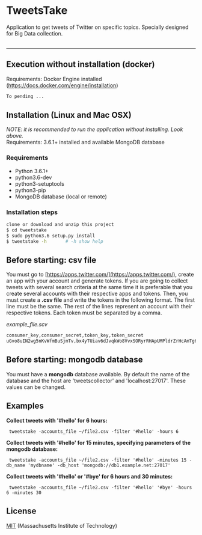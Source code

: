 # TweetsTake

Application to get tweets of Twitter on specific topics. Specially designed for Big Data collection.
<br>
<br>

---


## Execution without installation (docker)
Requirements: Docker Engine installed (https://docs.docker.com/engine/installation)
```sh
To pending ...
```

## Installation (Linux and Mac OSX)
*NOTE: it is recommended to run the application without installing. Look above.*  
Requirements: 3.6.1+ installed and available MongoDB database

### Requirements
* Python 3.6.1+
* python3.6-dev
* python3-setuptools
* python3-pip
* MongoDB database (local or remote)

### Installation steps
```sh
clone or download and unzip this project
$ cd tweetstake
$ sudo python3.6 setup.py install
$ tweetstake -h       # -h show help
```

## Before starting: csv file
You must go to [https://apps.twitter.com/](https://apps.twitter.com/), create an app with your account and generate tokens. If you are going to collect tweets with several search criteria at the same time it is preferable that you create several accounts with their respective apps and tokens.
Then, you must create a **.csv file** and write the tokens in the following format. The first line must be the same. The rest of the lines represent an account with their respective tokens. Each token must be separated by a comma.

*example_file.scv*
```sh
consumer_key,consumer_secret,token_key,token_secret
uGvo8uIN2wg5nKvWfmBuSjmTv,bx4yTUiav6dJvqkWo8VvxSORyrRHApUMPldrZrHcAmTg6AXl6X,150147078634094680-WItRgONsdhhZc6C7q8n9NWDvYG94aVB,qQ7qj6dbfhbqc69EPSVFzMvPpjy1Rl91RdiJ6WzzKUIas
```

## Before starting: mongodb database

You must have a **mongodb** database available. By default the name of the database and the host are 'tweetscollector' and 'localhost:27017'. These values can be changed.

## Examples

**Collect tweets with '#hello' for 6 hours:**
```console
 tweetstake -accounts_file ~/file2.csv -filter '#hello' -hours 6
```

**Collect tweets with '#hello' for 15 minutes, specifying parameters of the mongodb database:**
```console
 tweetstake -accounts_file ~/file2.csv -filter '#hello' -minutes 15 -db_name 'mydbname' -db_host 'mongodb://db1.example.net:27017'
```

**Collect tweets with '#hello' or '#bye' for 6 hours and 30 minutes:**
```console
 tweetstake -accounts_file ~/file2.csv -filter '#hello' '#bye' -hours 6 -minutes 30
```


## License
[MIT](LICENSE) (Massachusetts Institute of Technology)
